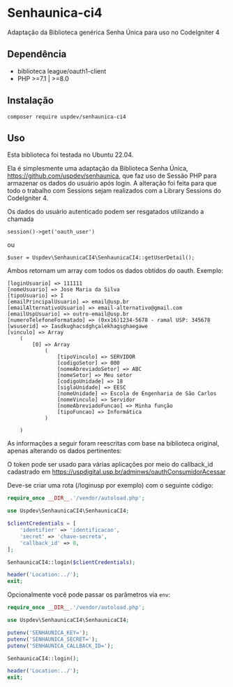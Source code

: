 # Senhaunica-ci4
Adaptação da Biblioteca genérica Senha Única para uso no CodeIgniter 4

## Dependência

* biblioteca league/oauth1-client
* PHP >=7.1 | >=8.0

## Instalação

```
composer require uspdev/senhaunica-ci4
```

## Uso

Esta biblioteca foi testada no Ubuntu 22.04. 

Ela é simplesmente uma adaptação da Biblioteca Senha Única, https://github.com/uspdev/senhaunica, que faz uso de Sessão PHP para armazenar os dados do usuário após login. A alteração foi feita para que todo o trabalho com Sessions sejam realizados com a Library Sessions do CodeIgniter 4. 

Os dados do usuário autenticado podem ser resgatados utilizando a chamada 

```
session()->get('oauth_user')
```

ou 

```
$user = Uspdev\SenhaunicaCI4\SenhaunicaCI4::getUserDetail();
```

Ambos retornam um array com todos os dados obtidos do oauth. Exemplo:

    [loginUsuario] => 111111
    [nomeUsuario] => Jose Maria da Silva
    [tipoUsuario] => I
    [emailPrincipalUsuario] => email@usp.br
    [emailAlternativoUsuario] => email-alternativo@gmail.com
    [emailUspUsuario] => outro-email@usp.br
    [numeroTelefoneFormatado] => (0xx16)1234-5678 - ramal USP: 345678
    [wsuserid] => Iasdkughacsdghçalekhagsghaegawe
    [vinculo] => Array
        (
            [0] => Array
                (
                    [tipoVinculo] => SERVIDOR
                    [codigoSetor] => 000
                    [nomeAbreviadoSetor] => ABC
                    [nomeSetor] => Meu setor
                    [codigoUnidade] => 18
                    [siglaUnidade] => EESC
                    [nomeUnidade] => Escola de Engenharia de São Carlos
                    [nomeVinculo] => Servidor
                    [nomeAbreviadoFuncao] => Minha função
                    [tipoFuncao] => Informática
                )

        )


As informações a seguir foram reescritas com base na biblioteca original, apenas alterando os dados pertinentes:

O token pode ser usado para várias aplicações por meio do callback_id cadastrado em https://uspdigital.usp.br/adminws/oauthConsumidorAcessar

Deve-se criar uma rota (/loginusp por exemplo) com o seguinte código:

```php
require_once __DIR__.'/vendor/autoload.php';

use Uspdev\SenhaunicaCI4\SenhaunicaCI4;

$clientCredentials = [
    'identifier' => 'identificacao',
    'secret' => 'chave-secreta',
    'callback_id' => 0,
];

SenhaunicaCI4::login($clientCredentials);

header('Location:../');
exit;
```

Opcionalmente você pode passar os parâmetros via `env`:

```php
require_once __DIR__.'/vendor/autoload.php';

use Uspdev\SenhaunicaCI4\SenhaunicaCI4;

putenv('SENHAUNICA_KEY=');
putenv('SENHAUNICA_SECRET=');
putenv('SENHAUNICA_CALLBACK_ID=');

SenhaunicaCI4::login();

header('Location:../');
exit;
```
